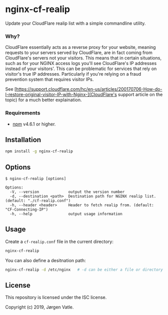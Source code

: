 # nginx-cf-realip
Update your CloudFlare realip list with a simple commandline utility.

### Why?
CloudFlare essentially acts as a reverse proxy for your website, meaning requests to your servers served by CloudFlare,
are in fact coming from CloudFlare's servers not your visitors. This means that in certain situations, such as for
your NGINX access logs you'll see CloudFlare's IP addresses instead of your visitors'. This can be problematic for
services that rely on visitor's true IP addresses. Particularly if you're relying on a fraud prevention system that
requires visitor IPs.

See [https://support.cloudflare.com/hc/en-us/articles/200170706-How-do-I-restore-original-visitor-IP-with-Nginx-](CloudFlare's support article on the topic) 
for a much better explaination.

### Requirements
- [npm](https://www.npmjs.com/get-npm) v4.6.1 or higher.

## Installation
```bash
npm install -g nginx-cf-realip
```
## Options
```text
$ nginx-cf-realip [options]

Options:
  -V, --version             output the version number
  -d, --destination <path>  Destination path for NGINX realip list. (default: "./cf-realip.conf")
  -h, --header <header>     Header to fetch realip from. (default: "CF-Connecting-IP")
  -h, --help                output usage information
```

## Usage

Create a `cf-realip.conf` file in the current directory:
```bash
nginx-cf-realip
```

You can also define a desitnation path:
```bash
nginx-cf-realip -d /etc/nginx   # -d can be either a file or directory path.
```

## License
This repository is licensed under the ISC license.

Copyright (c) 2019, Jørgen Vatle.